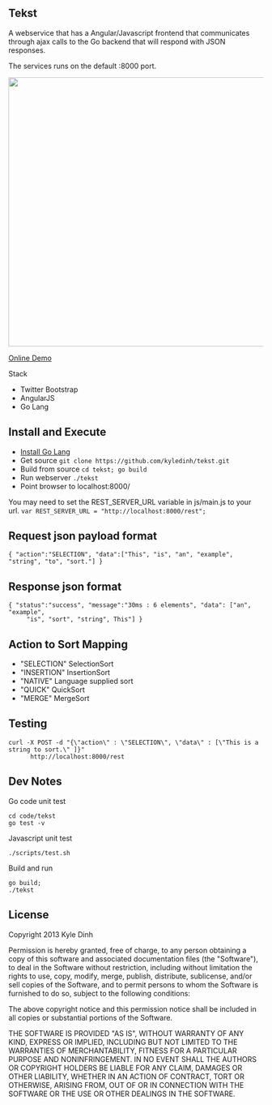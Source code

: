 Tekst
-----
A webservice that has a Angular/Javascript frontend that communicates through ajax calls to the Go backend that will respond with JSON responses.

The services runs on the default :8000 port.

<img src="https://lh5.googleusercontent.com/0E4nqO6llKpEu49I2Z37E8n_70MvzsNvyqjiOu-E-7QJvRZ3gKTJXB-MCBGj3sXQUBl8fQcvOU656PvZxFWNykhJS-N2amjCdaXceRNbenYY7TAXup6xx48-" height="531" width="600" />

[Online Demo](http://kyledinh.com:8000/view/)

Stack
* Twitter Bootstrap
* AngularJS
* Go Lang

Install and Execute
-------------------
* [Install Go Lang](https://github.com/kyledinh/toolkit/wiki/Go)
* Get source `git clone https://github.com/kyledinh/tekst.git`
* Build from source `cd tekst; go build`
* Run webserver `./tekst`
* Point browser to localhost:8000/ 

You may need to set the REST_SERVER_URL variable in js/main.js to your url.
`var REST_SERVER_URL = "http://localhost:8000/rest";`

Request json payload format
-------------------
```
{ "action":"SELECTION", "data":["This", "is", "an", "example", "string", "to", "sort."] }
```

Response json format
--------------------
```
{ "status":"success", "message":"30ms : 6 elements", "data": ["an", "example",
     "is", "sort", "string", This"] }
```

Action to Sort Mapping
----------------------
* "SELECTION" SelectionSort
* "INSERTION" InsertionSort
* "NATIVE" Language supplied sort
* "QUICK" QuickSort
* "MERGE" MergeSort

Testing
-------
```
curl -X POST -d "{\"action\" : \"SELECTION\", \"data\" : [\"This is a string to sort.\" ]}" 
      http://localhost:8000/rest
```

Dev Notes
---------
Go code unit test
```
cd code/tekst
go test -v
```
Javascript unit test
```
./scripts/test.sh 
```
Build and run
```
go build;
./tekst
```

License
-------
Copyright 2013 Kyle Dinh

Permission is hereby granted, free of charge, to any person obtaining a copy
of this software and associated documentation files (the "Software"), to deal
in the Software without restriction, including without limitation the rights
to use, copy, modify, merge, publish, distribute, sublicense, and/or sell
copies of the Software, and to permit persons to whom the Software is
furnished to do so, subject to the following conditions:

The above copyright notice and this permission notice shall be included in
all copies or substantial portions of the Software.

THE SOFTWARE IS PROVIDED "AS IS", WITHOUT WARRANTY OF ANY KIND, EXPRESS OR
IMPLIED, INCLUDING BUT NOT LIMITED TO THE WARRANTIES OF MERCHANTABILITY,
FITNESS FOR A PARTICULAR PURPOSE AND NONINFRINGEMENT. IN NO EVENT SHALL THE
AUTHORS OR COPYRIGHT HOLDERS BE LIABLE FOR ANY CLAIM, DAMAGES OR OTHER
LIABILITY, WHETHER IN AN ACTION OF CONTRACT, TORT OR OTHERWISE, ARISING FROM,
OUT OF OR IN CONNECTION WITH THE SOFTWARE OR THE USE OR OTHER DEALINGS IN
THE SOFTWARE.
